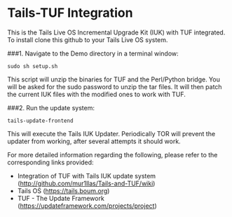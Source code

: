 # Tails-TUF Integration

This is the Tails Live OS Incremental Upgrade Kit (IUK) with TUF integrated.  To install clone this github to your Tails Live OS system.

###1. Navigate to the Demo directory in a terminal window:
   ```shell
   sudo sh setup.sh
   ```

   This script will unzip the binaries for TUF and the Perl/Python bridge.  You will be asked for the sudo password to unzip the tar files. It will then patch the current IUK files with the modified ones to work with TUF.

###2. Run the update system:
   ```shell
   tails-update-frontend
   ```

   This will execute the Tails IUK Updater.  Periodically TOR will prevent the updater from working, after several attempts it should work.

For more detailed information regarding the following, please refer to the corresponding links provided:
   - Integration of TUF with Tails IUK update system (http://github.com/mur1llas/Tails-and-TUF/wiki)
   - Tails OS (https://tails.boum.org)
   - TUF - The Update Framework (https://updateframework.com/projects/project)
